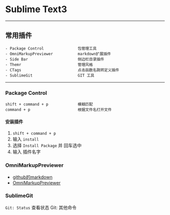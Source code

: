 # Sublime Text3

---

## 常用插件
	- Package Control 				包管理工具
	- OmniMarkupPreviewer 			markdown扩展插件
	- Side Bar						侧边栏目录插件
	- Themr							管理风格
	- CTags							点击函数名跳转定义插件
	- SublimeGit					GIT 工具


---

### Package Control
	shift + command + p 			模糊匹配
	command + p 					根据文件名打开文件

#### 安装插件
1. `shift + command + p`
2. 输入 `install`
3. 选择 `Install Package` 并 回车选中
4. 输入 插件名字


### OmniMarkupPreviewer
- [github的markdown](https://github.com/guodongxiaren/README#%E5%9B%BE%E7%89%87%E9%93%BE%E6%8E%A5)
- [OmniMarkupPreviewer](http://macplay.leanote.com/post/%E8%BF%91%E4%B9%8E%E5%AE%8C%E7%BE%8E%E7%9A%84-Markdown-%E5%86%99%E4%BD%9C%E4%BD%93%E9%AA%8C-Sublime-Text-3-OmniMarkupPreviewer)

### SublimeGit
`Git: Status` 查看状态
Git: 其他命令